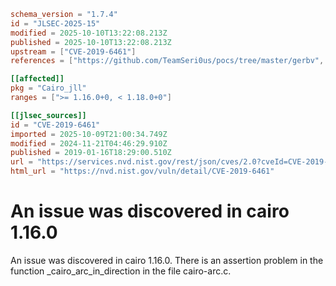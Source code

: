```toml
schema_version = "1.7.4"
id = "JLSEC-2025-15"
modified = 2025-10-10T13:22:08.213Z
published = 2025-10-10T13:22:08.213Z
upstream = ["CVE-2019-6461"]
references = ["https://github.com/TeamSeri0us/pocs/tree/master/gerbv", "https://gitlab.freedesktop.org/cairo/cairo/issues/352", "https://lists.apache.org/thread.html/rf9fa47ab66495c78bb4120b0754dd9531ca2ff0430f6685ac9b07772%40%3Cdev.mina.apache.org%3E", "https://github.com/TeamSeri0us/pocs/tree/master/gerbv", "https://gitlab.freedesktop.org/cairo/cairo/issues/352", "https://lists.apache.org/thread.html/rf9fa47ab66495c78bb4120b0754dd9531ca2ff0430f6685ac9b07772%40%3Cdev.mina.apache.org%3E"]

[[affected]]
pkg = "Cairo_jll"
ranges = [">= 1.16.0+0, < 1.18.0+0"]

[[jlsec_sources]]
id = "CVE-2019-6461"
imported = 2025-10-09T21:00:34.749Z
modified = 2024-11-21T04:46:29.910Z
published = 2019-01-16T18:29:00.510Z
url = "https://services.nvd.nist.gov/rest/json/cves/2.0?cveId=CVE-2019-6461"
html_url = "https://nvd.nist.gov/vuln/detail/CVE-2019-6461"
```

# An issue was discovered in cairo 1.16.0

An issue was discovered in cairo 1.16.0. There is an assertion problem in the function _cairo_arc_in_direction in the file cairo-arc.c.

